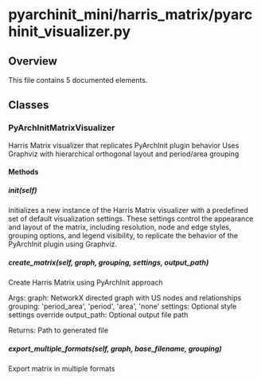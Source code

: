 # pyarchinit_mini/harris_matrix/pyarchinit_visualizer.py

## Overview

This file contains 5 documented elements.

## Classes

### PyArchInitMatrixVisualizer

Harris Matrix visualizer that replicates PyArchInit plugin behavior
Uses Graphviz with hierarchical orthogonal layout and period/area grouping

#### Methods

##### __init__(self)

Initializes a new instance of the Harris Matrix visualizer with a predefined set of default visualization settings. These settings control the appearance and layout of the matrix, including resolution, node and edge styles, grouping options, and legend visibility, to replicate the behavior of the PyArchInit plugin using Graphviz.

##### create_matrix(self, graph, grouping, settings, output_path)

Create Harris Matrix using PyArchInit approach

Args:
    graph: NetworkX directed graph with US nodes and relationships
    grouping: 'period_area', 'period', 'area', 'none'
    settings: Optional style settings override
    output_path: Optional output file path
    
Returns:
    Path to generated file

##### export_multiple_formats(self, graph, base_filename, grouping)

Export matrix in multiple formats

